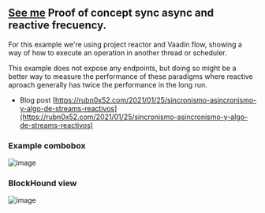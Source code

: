 [See me](https://poc-sync-async.rubn0x52.com/) Proof of concept sync async and reactive frecuency.
---

For this example we're using project reactor and Vaadin flow, showing a way of how to execute an operation in another thread or scheduler.

This example does not expose any endpoints, but doing so might be a better way to measure the performance of these paradigms 
where reactive aproach generally has twice the performance in the long run.

- Blog post [https://rubn0x52.com/2021/01/25/sincronismo-asincronismo-y-algo-de-streams-reactivos](https://rubn0x52.com/2021/01/25/sincronismo-asincronismo-y-algo-de-streams-reactivos)


### Example combobox
![image](https://github.com/rucko24/poc-sync-async/assets/17187599/e1ae25cb-9d5d-4e8c-a422-77afc7664090)

### BlockHound view

![image](https://github.com/rucko24/poc-sync-async/assets/17187599/d5c29bef-ff94-4bae-bd15-79e5484572f4)

